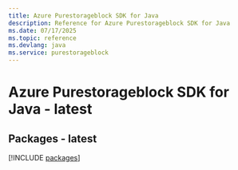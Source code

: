 ```yaml
---
title: Azure Purestorageblock SDK for Java
description: Reference for Azure Purestorageblock SDK for Java
ms.date: 07/17/2025
ms.topic: reference
ms.devlang: java
ms.service: purestorageblock
---
```

# Azure Purestorageblock SDK for Java - latest
## Packages - latest
[!INCLUDE [packages](purestorageblock-index.md)]